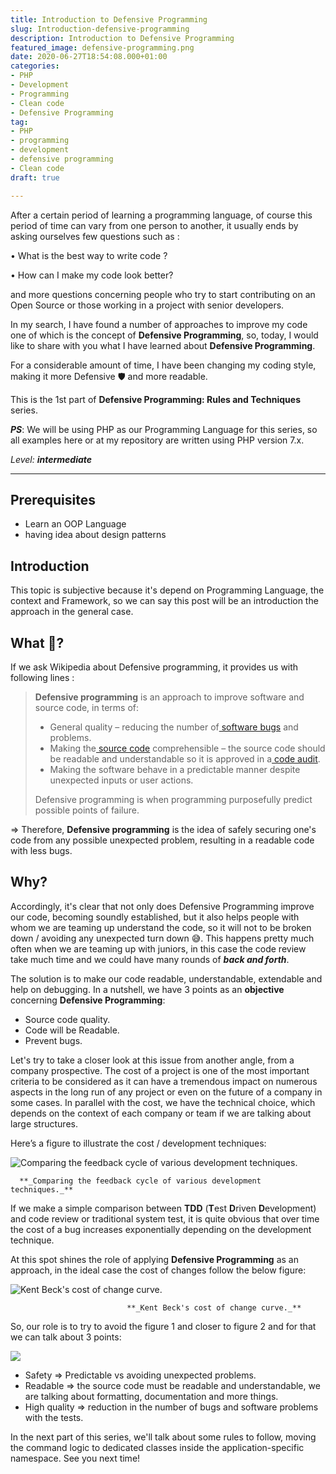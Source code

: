 ```yaml
---
title: Introduction to Defensive Programming
slug: Introduction-defensive-programming
description: Introduction to Defensive Programming
featured_image: defensive-programming.png
date: 2020-06-27T18:54:08.000+01:00
categories:
- PHP
- Development
- Programming
- Clean code
- Defensive Programming
tag:
- PHP
- programming
- development
- defensive programming
- Clean code
draft: true

---
```

After a certain period of learning a programming language, of course this period of time can vary from one person to another, it usually ends by asking ourselves few questions such as :

• What is the best way to write code ?

• How can I make my code look better?

and more questions concerning people who try to start contributing on an Open Source or those working in a project with senior developers.

In my search, I have found a number of approaches to improve my code one of which is the concept of **Defensive Programming**, so, today, I would like to share with you what I have learned about **Defensive Programming**.

For a considerable amount of time, I have been changing my coding style, making it more Defensive 🛡️ and more readable.

This is the 1st part of **Defensive Programming: Rules and Techniques** series.

**_PS_**: We will be using PHP as our Programming Language for this series, so all examples here or at my repository are written using PHP version 7.x.

_Level: **intermediate**_

***

## Prerequisites

* Learn an OOP Language
* having idea about design patterns

## Introduction

This topic is subjective because it's depend on Programming Language, the context and Framework, so we can say this post will be an introduction the approach in the general case.

## What 🤔?

If we ask Wikipedia about Defensive programming, it provides us with following lines :

> **Defensive programming** is an approach to improve software and source code, in terms of:
>
> * General quality – reducing the number of[ software bugs](https://en.wikipedia.org/wiki/Software_bug) and problems.
> * Making the[ source code](https://en.wikipedia.org/wiki/Source_code) comprehensible – the source code should be readable and understandable so it is approved in a[ code audit](https://en.wikipedia.org/wiki/Code_audit).
> * Making the software behave in a predictable manner despite unexpected inputs or user actions.
>
> Defensive programming is when programming purposefully predict possible points of failure.

=> Therefore, **Defensive programming** is the idea of safely securing one's code from any possible unexpected problem, resulting in a readable code with less bugs.

## Why?

Accordingly, it's clear that not only does Defensive Programming improve our code, becoming soundly established, but it also helps people with whom we are teaming up understand the code, so it will not to be broken down / avoiding any unexpected turn down 😅. This happens pretty much often when we are teaming up with juniors, in this case the code review take much time and we could have many rounds of **_back and forth_**.

The solution is to make our code readable, understandable, extendable and help on debugging. In a nutshell, we have 3 points as an **objective** concerning **Defensive Programming**:

* Source code quality.
* Code will be Readable.
* Prevent bugs.

Let's try to take a closer look at this issue from another angle, from a company prospective. The cost of a project is one of the most important criteria to be considered as it can have a tremendous impact on numerous aspects in the long run of any project or even on the future of a company in some cases. In parallel with the cost, we have the technical choice, which depends on the context of each company or team if we are talking about large structures.

Here’s a figure to illustrate the cost / development techniques:

![Comparing the feedback cycle of various development techniques.](/uploads/comparingtechniques.jpg "Comparing the feedback cycle of various development techniques.")

      **_Comparing the feedback cycle of various development techniques._**

If we make a simple comparison between **TDD** (**T**est **D**riven **D**evelopment) and code review or traditional system test, it is quite obvious that over time the cost of a bug increases exponentially depending on the development technique.

At this spot shines the role of applying **Defensive Programming** as an approach, in the ideal case the cost of changes follow the below figure:

![Kent Beck's cost of change curve.](http://AgileModeling.com/images/costOfChangeBeck.gif "Kent Beck's cost of change curve.")

                              **_Kent Beck's cost of change curve._**

So, our role is to try to avoid the figure 1 and closer to figure 2 and for that we can talk about 3 points:

![](/uploads/picture1.png)

* Safety          => Predictable vs avoiding unexpected problems.
* Readable     => the source code must be readable and understandable, we are talking about formatting, documentation and more things.
* High quality => reduction in the number of bugs and software problems with the tests.

In the next part of this series, we'll talk about some rules to follow, moving the command logic to dedicated classes inside the application-specific namespace. See you next time!